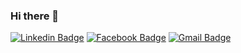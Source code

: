 ### Hi there 👋

<!--
**arar44/arar44** is a ✨ _special_ ✨ repository because its `README.md` (this file) appears on your GitHub profile.

Here are some ideas to get you started:

- 🔭 I’m currently working on ...
- 🌱 I’m currently learning ...
- 👯 I’m looking to collaborate on ...
- 🤔 I’m looking for help with ...
- 💬 Ask me about ...
- 📫 How to reach me: ...
- 😄 Pronouns: ...
- ⚡ Fun fact: ...
-->


 
  [![Linkedin Badge](https://img.shields.io/badge/-LinkedIn-blue?style=flat-square&logo=Linkedin&logoColor=white&link=https://www.linkedin.com/in/sanghyup-lee-908a7a4a/)](https://www.linkedin.com/in/sanghyup-lee-908a7a4a/)  [![Facebook Badge](https://img.shields.io/badge/facebook-1877f2?style=flat-square&logo=facebook&logoColor=white&link=https://www.facebook.com/arar44)](https://www.facebook.com/arar44)  [![Gmail Badge](https://img.shields.io/badge/Gmail-d14836?style=flat-square&logo=Gmail&logoColor=white&link=mailto:arar44@gmail.com)](mailto:arar44@gmail.com)
	
